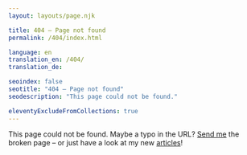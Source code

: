 ```yaml
--- 
layout: layouts/page.njk

title: 404 – Page not found
permalink: /404/index.html

language: en
translation_en: /404/
translation_de: 

seoindex: false
seotitle: "404 – Page not found"
seodescription: "This page could not be found."

eleventyExcludeFromCollections: true
--- 
```

This page could not be found. Maybe a typo in the URL? <a href="mailto:hello@d-hagemeier.com" target="_blank">Send me</a> the broken page – or just have a look at my new [articles](/en/articles/)!